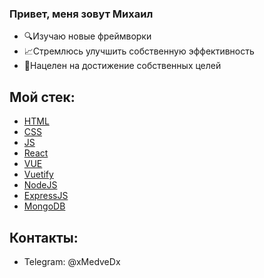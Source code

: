### Привет, меня зовут Михаил

- 🔍Изучаю новые фреймворки
- 📈Стремлюсь улучшить собственную эффективность
- 🎯Нацелен на достижение собственных целей

## Мой стек:
- [HTML](https://www.w3.org/html/)
- [CSS](https://www.w3.org/Style/CSS/Overview.en.html)
- [JS](https://www.javascript.com/)
- [React](https://reactjs.org/)
- [VUE](https://ru.vuejs.org/)
- [Vuetify](https://vuetifyjs.com/en/)
- [NodeJS](https://nodejs.org)
- [ExpressJS](https://expressjs.com)
- [MongoDB](https://www.mongodb.com/)
## Контакты:
- Telegram: @xMedveDx
